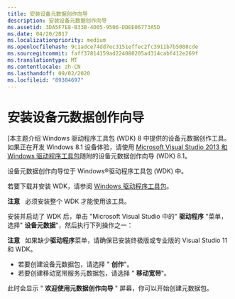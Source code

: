 ```yaml
---
title: 安装设备元数据创作向导
description: 安装设备元数据创作向导
ms.assetid: 3DA5F7E8-B33B-4D05-9506-DDEE06773A5D
ms.date: 04/20/2017
ms.localizationpriority: medium
ms.openlocfilehash: 9c1adce74dd7ec3151effec2fc3911b7b5008cde
ms.sourcegitcommit: faff37814159ad224080205ad314cabf412e269f
ms.translationtype: MT
ms.contentlocale: zh-CN
ms.lasthandoff: 09/02/2020
ms.locfileid: "89384697"
---
```

# <a name="installing-the-device-metadata-authoring-wizard"></a>安装设备元数据创作向导


\[本主题介绍 Windows 驱动程序工具包 (WDK) 8 中提供的设备元数据创作工具。 如果正在开发 Windows 8.1 设备体验，请使用 [Microsoft Visual Studio 2013 和 Windows 驱动程序工具包](https://www.microsoft.com/download/details.aspx?id=42273)随附的设备元数据创作向导 (WDK) 8.1。

设备元数据创作向导位于 Windows®驱动程序工具包 (WDK) 中。

若要下载并安装 WDK，请参阅 [Windows 驱动程序工具包](../download-the-wdk.md)。

**注意**   必须安装整个 WDK 才能使用该工具。

 

安装并启动了 WDK 后，单击 "Microsoft Visual Studio 中的" **驱动程序** "菜单，选择" **设备元数据**"，然后执行下列操作之一：

**注意**   如果缺少**驱动程序**菜单，请确保已安装终极版或专业版的 Visual Studio 11 和 WDK。

 

-   若要创建设备元数据包，请选择 " **创作**"。
-   若要创建移动宽带服务元数据包，请选择 " **移动宽带**"。

此时会显示 " **欢迎使用元数据创作向导** " 屏幕，你可以开始创建元数据包。

 

